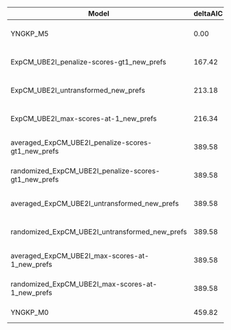 | Model                                                | deltaAIC | LogLikelihood | nParams | ParamValues                                   |
|------------------------------------------------------|----------|---------------|---------|-----------------------------------------------|
| YNGKP_M5                                             | 0.00     | -6996.86      | 12      | alpha_omega=0.39, beta_omega=1.95, kappa=1.63 |
| ExpCM_UBE2I_penalize-scores-gt1_new_prefs            | 167.42   | -7086.57      | 6       | beta=0.64, kappa=1.90, omega=0.13             |
| ExpCM_UBE2I_untransformed_new_prefs                  | 213.18   | -7109.45      | 6       | beta=0.53, kappa=1.89, omega=0.12             |
| ExpCM_UBE2I_max-scores-at-1_new_prefs                | 216.34   | -7111.03      | 6       | beta=0.53, kappa=1.90, omega=0.12             |
| averaged_ExpCM_UBE2I_penalize-scores-gt1_new_prefs   | 389.58   | -7197.65      | 6       | beta=0.00, kappa=1.88, omega=0.09             |
| randomized_ExpCM_UBE2I_penalize-scores-gt1_new_prefs | 389.58   | -7197.65      | 6       | beta=0.00, kappa=1.88, omega=0.09             |
| averaged_ExpCM_UBE2I_untransformed_new_prefs         | 389.58   | -7197.65      | 6       | beta=0.00, kappa=1.88, omega=0.09             |
| randomized_ExpCM_UBE2I_untransformed_new_prefs       | 389.58   | -7197.65      | 6       | beta=0.00, kappa=1.88, omega=0.09             |
| averaged_ExpCM_UBE2I_max-scores-at-1_new_prefs       | 389.58   | -7197.65      | 6       | beta=0.00, kappa=1.88, omega=0.09             |
| randomized_ExpCM_UBE2I_max-scores-at-1_new_prefs     | 389.58   | -7197.65      | 6       | beta=0.00, kappa=1.88, omega=0.09             |
| YNGKP_M0                                             | 459.82   | -7227.77      | 11      | kappa=1.62, omega=0.08                        |